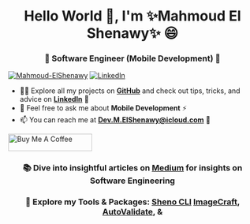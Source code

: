 <h1 align="center">Hello World 👋, I'm ✨Mahmoud El Shenawy✨ 😄</h1>
<h3 align="center">🌱 Software Engineer (Mobile Development) 🧐</h3>

<a href="https://github.com/Mahmoud-ElShenawy" target="_blank"><img src="https://komarev.com/ghpvc/?username=Mahmoud-ElShenawy&label=Profile%20views&color=0e75b6&style=flat" alt="Mahmoud-ElShenawy"></a>
<a href="https://www.linkedin.com/in/dev-mahmoud-elshenawy" target="_blank"><img src="https://img.shields.io/badge/LinkedIn-Mahmoud%20El%20Shenawy-blue" alt="LinkedIn"></a>

- 👨‍💻 Explore all my projects on **[GitHub](https://github.com/Mahmoud-ElShenawy)** and check out tips, tricks, and advice on **[LinkedIn](https://www.linkedin.com/in/dev-mahmoud-elshenawy)** 👯
- 💬 Feel free to ask me about **Mobile Development** ⚡
- 📫 You can reach me at **Dev.M.ElShenawy@icloud.com** 🔭

<a href="https://www.buymeacoffee.com/m.elshenawy" target="_blank"><img src="https://cdn.buymeacoffee.com/buttons/default-orange.png" alt="Buy Me A Coffee" height="35" width="170"> </a>

<h3 align="center">📚 Dive into insightful articles on <a href="https://medium.com/@dev-mahmoud-elshenawy" target="_blank">Medium</a> for insights on Software Engineering</h3>
<h3 align="center">🚀 Explore my Tools & Packages:
<a href="https://github.com/dev-mahmoud-elshenawy/sheno_cli" target="_blank">Sheno CLI</a>
<a href="https://pub.dev/packages/image_craft" target="_blank">ImageCraft</a>, 
<a href="https://pub.dev/packages/auto_validate" target="_blank">AutoValidate</a>, & 
</h3>

